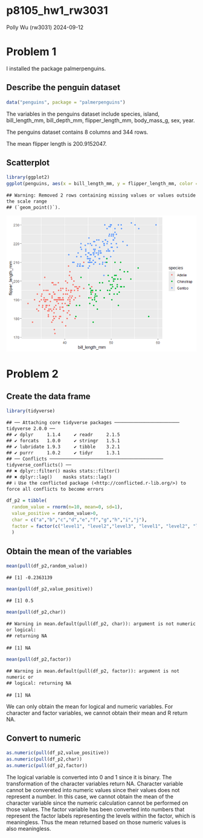 p8105_hw1_rw3031
================
Polly Wu (rw3031)
2024-09-12

# Problem 1

I installed the package palmerpenguins.

## Describe the penguin dataset

``` r
data("penguins", package = "palmerpenguins")
```

The variables in the penguins dataset include species, island,
bill_length_mm, bill_depth_mm, flipper_length_mm, body_mass_g, sex,
year.

The penguins dataset contains 8 columns and 344 rows.

The mean flipper length is 200.9152047.

## Scatterplot

``` r
library(ggplot2)
ggplot(penguins, aes(x = bill_length_mm, y = flipper_length_mm, color = species)) + geom_point()
```

    ## Warning: Removed 2 rows containing missing values or values outside the scale range
    ## (`geom_point()`).

![](p8105_hw1_rw3031_files/figure-gfm/unnamed-chunk-2-1.png)<!-- -->

# Problem 2

## Create the data frame

``` r
library(tidyverse)
```

    ## ── Attaching core tidyverse packages ──────────────────────── tidyverse 2.0.0 ──
    ## ✔ dplyr     1.1.4     ✔ readr     2.1.5
    ## ✔ forcats   1.0.0     ✔ stringr   1.5.1
    ## ✔ lubridate 1.9.3     ✔ tibble    3.2.1
    ## ✔ purrr     1.0.2     ✔ tidyr     1.3.1
    ## ── Conflicts ────────────────────────────────────────── tidyverse_conflicts() ──
    ## ✖ dplyr::filter() masks stats::filter()
    ## ✖ dplyr::lag()    masks stats::lag()
    ## ℹ Use the conflicted package (<http://conflicted.r-lib.org/>) to force all conflicts to become errors

``` r
df_p2 = tibble(
  random_value = rnorm(n=10, mean=0, sd=1),
  value_positive = random_value>0,
  char = c("a","b","c","d","e","f","g","h","i","j"),
  factor = factor(c("level1", "level2","level3", "level1", "level2", "level3","level1", "level2", "level3", "level1"))
  )
```

## Obtain the mean of the variables

``` r
mean(pull(df_p2,random_value))
```

    ## [1] -0.2363139

``` r
mean(pull(df_p2,value_positive))
```

    ## [1] 0.5

``` r
mean(pull(df_p2,char))
```

    ## Warning in mean.default(pull(df_p2, char)): argument is not numeric or logical:
    ## returning NA

    ## [1] NA

``` r
mean(pull(df_p2,factor))
```

    ## Warning in mean.default(pull(df_p2, factor)): argument is not numeric or
    ## logical: returning NA

    ## [1] NA

We can only obtain the mean for logical and numeric variables. For
character and factor variables, we cannot obtain their mean and R return
NA.

## Convert to numeric

``` r
as.numeric(pull(df_p2,value_positive))
as.numeric(pull(df_p2,char))
as.numeric(pull(df_p2,factor))
```

The logical variable is converted into 0 and 1 since it is binary. The
transformation of the character variables return NA. Character variable
cannot be convereted into numeric values since their values does not
represent a number. In this case, we cannot obtain the mean of the
character variable since the numeric calculation cannot be performed on
those values. The factor variable has been converted into numbers that
represent the factor labels representing the levels within the factor,
which is meaningless. Thus the mean returned based on those numeric
values is also meaningless.
